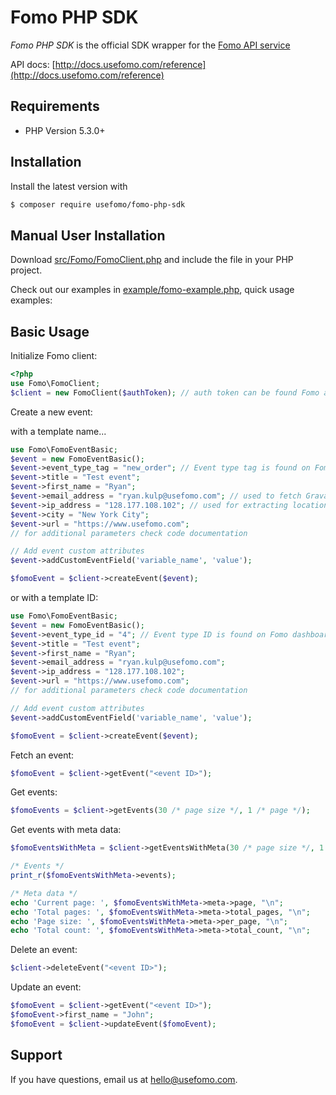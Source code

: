 Fomo PHP SDK
================

*Fomo PHP SDK* is the official SDK wrapper for the [Fomo API service](https://www.usefomo.com)

API docs: [http://docs.usefomo.com/reference](http://docs.usefomo.com/reference)

## Requirements

- PHP Version 5.3.0+

## Installation

Install the latest version with

```bash
$ composer require usefomo/fomo-php-sdk
```

## Manual User Installation

Download [src/Fomo/FomoClient.php](src/Fomo/FomoClient.php) and include the file in your PHP project.

Check out our examples in [example/fomo-example.php](example/fomo-example.php), quick usage examples:

## Basic Usage

Initialize Fomo client:

```php
<?php
use Fomo\FomoClient;
$client = new FomoClient($authToken); // auth token can be found Fomo application admin dashboard (App -> API Access)
```

Create a new event:

with a template name...

```php
use Fomo\FomoEventBasic;
$event = new FomoEventBasic();
$event->event_type_tag = "new_order"; // Event type tag is found on Fomo dashboard (Templates -> Template name)
$event->title = "Test event";
$event->first_name = "Ryan";
$event->email_address = "ryan.kulp@usefomo.com"; // used to fetch Gravatar for notification image
$event->ip_address = "128.177.108.102"; // used for extracting location parameters (city, province, country)
$event->city = "New York City";
$event->url = "https://www.usefomo.com";
// for additional parameters check code documentation

// Add event custom attributes
$event->addCustomEventField('variable_name', 'value');

$fomoEvent = $client->createEvent($event);
```

or with a template ID:

```php
use Fomo\FomoEventBasic;
$event = new FomoEventBasic();
$event->event_type_id = "4"; // Event type ID is found on Fomo dashboard (Templates -> Template ID)
$event->title = "Test event";
$event->first_name = "Ryan";
$event->email_address = "ryan.kulp@usefomo.com";
$event->ip_address = "128.177.108.102";
$event->url = "https://www.usefomo.com";
// for additional parameters check code documentation

// Add event custom attributes
$event->addCustomEventField('variable_name', 'value');

$fomoEvent = $client->createEvent($event);
```

Fetch an event:

```php
$fomoEvent = $client->getEvent("<event ID>");
```

Get events:

```php
$fomoEvents = $client->getEvents(30 /* page size */, 1 /* page */);
```

Get events with meta data:

```php
$fomoEventsWithMeta = $client->getEventsWithMeta(30 /* page size */, 1 /* page */);

/* Events */
print_r($fomoEventsWithMeta->events);

/* Meta data */
echo 'Current page: ', $fomoEventsWithMeta->meta->page, "\n";
echo 'Total pages: ', $fomoEventsWithMeta->meta->total_pages, "\n";
echo 'Page size: ', $fomoEventsWithMeta->meta->per_page, "\n";
echo 'Total count: ', $fomoEventsWithMeta->meta->total_count, "\n";
```

Delete an event:

```php
$client->deleteEvent("<event ID>");
```

Update an event:

```php
$fomoEvent = $client->getEvent("<event ID>");
$fomoEvent->first_name = "John";
$fomoEvent = $client->updateEvent($fomoEvent);
```

## Support

If you have questions, email us at [hello@usefomo.com](mailto:hello@usefomo.com).
